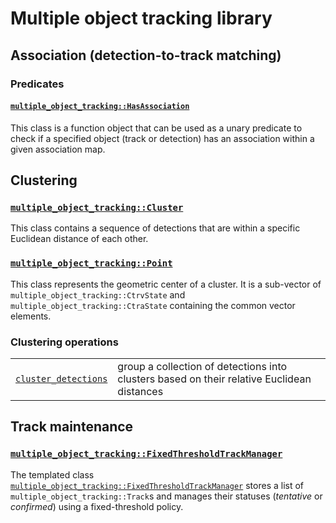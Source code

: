 # Multiple object tracking library

## Association (detection-to-track matching)

### Predicates

#### [`multiple_object_tracking::HasAssociation`][has_association_doc]

This class is a function object that can be used as a unary predicate to check
if a specified object (track or detection) has an association within a given
association map.

[has_association_doc]: track_matching/has_association/main.md

## Clustering

### [`multiple_object_tracking::Cluster`][cluster_doc]

This class contains a sequence of detections that are within a specific Euclidean distance of each other.

[cluster_doc]: clustering/cluster/index.md

### [`multiple_object_tracking::Point`][point_doc]

This class represents the geometric center of a cluster. It is a sub-vector of `multiple_object_tracking::CtrvState` and `multiple_object_tracking::CtraState` containing the common vector elements.

[point_doc]: clustering/point/index.md

### Clustering operations

|                                                |                                                                                            |
| ---------------------------------------------- | ------------------------------------------------------------------------------------------ |
| [`cluster_detections`][cluster_detections_doc] | group a collection of detections into clusters based on their relative Euclidean distances |

[cluster_detections_doc]: clustering/cluster_detections.md

## Track maintenance

### [`multiple_object_tracking::FixedThresholdTrackManager`][fixed_threshold_track_manager_doc]

The templated class [`multiple_object_tracking::FixedThresholdTrackManager`][fixed_threshold_track_manager_doc]
stores a list of `multiple_object_tracking::Track`s and manages their statuses (_tentative_ or
_confirmed_) using a fixed-threshold policy.

[fixed_threshold_track_manager_doc]: track_management/fixed_threshold_track_manager/main.md
